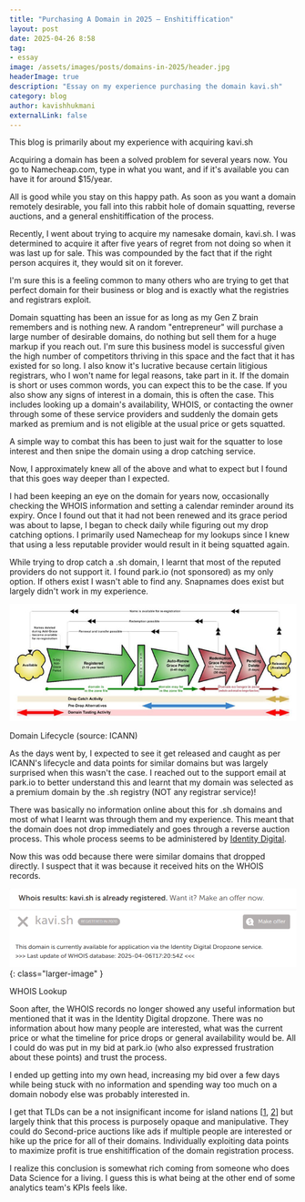 ```yaml
---
title: "Purchasing A Domain in 2025 — Enshitiffication"
layout: post
date: 2025-04-26 8:58
tag:
- essay
image: /assets/images/posts/domains-in-2025/header.jpg
headerImage: true
description: "Essay on my experience purchasing the domain kavi.sh"
category: blog
author: kavishhukmani
externalLink: false
---
```


<span class="evidence">This blog is primarily about my experience with acquiring kavi.sh</span>

Acquiring a domain has been a solved problem for several years now. You go to Namecheap.com, type in what you want, and if it's available you can have it for around $15/year.

All is good while you stay on this happy path. As soon as you want a domain remotely desirable, you fall into this rabbit hole of domain squatting, reverse auctions, and a general enshitiffication of the process.

Recently, I went about trying to acquire my namesake domain, kavi.sh. I was determined to acquire it after five years of regret from not doing so when it was last up for sale. This was compounded by the fact that if the right person acquires it, they would sit on it forever.

I'm sure this is a feeling common to many others who are trying to get that perfect domain for their business or blog and is exactly what the registries and registrars exploit.

Domain squatting has been an issue for as long as my Gen Z brain remembers and is nothing new. A random "entrepreneur" will purchase a large number of desirable domains, do nothing but sell them for a huge markup if you reach out. I'm sure this business model is successful given the high number of competitors thriving in this space and the fact that it has existed for so long. I also know it's lucrative because certain litigious registrars, who I won't name for legal reasons, take part in it. If the domain is short or uses common words, you can expect this to be the case. If you also show any signs of interest in a domain, this is often the case. This includes looking up a domain's availability, WHOIS, or contacting the owner through some of these service providers and suddenly the domain gets marked as premium and is not eligible at the usual price or gets squatted.

A simple way to combat this has been to just wait for the squatter to lose interest and then snipe the domain using a drop catching service.

Now, I approximately knew all of the above and what to expect but I found that this goes way deeper than I expected.

I had been keeping an eye on the domain for years now, occasionally checking the WHOIS information and setting a calendar reminder around its expiry. Once I found out that it had not been renewed and its grace period was about to lapse, I began to check daily while figuring out my drop catching options. I primarily used Namecheap for my lookups since I knew that using a less reputable provider would result in it being squatted again.

While trying to drop catch a .sh domain, I learnt that most of the reputed providers do not support it. I found park.io (not sponsored) as my only option. If others exist I wasn't able to find any. Snapnames does exist but largely didn't work in my experience.

![Domain Lifecycle](/assets/images/posts/domains-in-2025/gtld-lifecycle.jpg)
<figcaption class="caption">Domain Lifecycle (source: ICANN)</figcaption>

As the days went by, I expected to see it get released and caught as per ICANN's lifecycle and data points for similar domains but was largely surprised when this wasn't the case. I reached out to the support email at park.io to better understand this and learnt that my domain was selected as a premium domain by the .sh registry (NOT any registrar service)!

There was basically no information online about this for .sh domains and most of what I learnt was through them and my experience. This meant that the domain does not drop immediately and goes through a reverse auction process. This whole process seems to be administered by [Identity Digital](https://www.identity.digital/).

Now this was odd because there were similar domains that dropped directly. I suspect that it was because it received hits on the WHOIS records.

![WHOIS Lookup](/assets/images/posts/domains-in-2025/whois_example.png){: class="larger-image" }
<figcaption class="caption">WHOIS Lookup</figcaption>

Soon after, the WHOIS records no longer showed any useful information but mentioned that it was in the Identity Digital dropzone. There was no information about how many people are interested, what was the current price or what the timeline for price drops or general availability would be. All I could do was put in my bid at park.io (who also expressed frustration about these points) and trust the process.

I ended up getting into my own head, increasing my bid over a few days while being stuck with no information and spending way too much on a domain nobody else was probably interested in.

I get that TLDs can be a not insignificant income for island nations [[1](https://www.washingtonpost.com/video-games/2019/12/23/tuvalu-is-tiny-island-nation-people-its-cashing-thanks-twitch/), [2](https://www.usnews.com/news/technology/articles/2024-10-15/countries-that-have-cashed-in-on-their-top-level-domain-names)] but largely think that this process is purposely opaque and manipulative. They could do Second-price auctions like ads if multiple people are interested or hike up the price for all of their domains. Individually exploiting data points to maximize profit is true enshitiffication of the domain registration process.

I realize this conclusion is somewhat rich coming from someone who does Data Science for a living. I guess this is what being at the other end of some analytics team's KPIs feels like.
